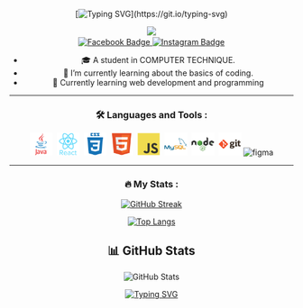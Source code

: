 <div id="header" align="center">

  [![Typing SVG](https://readme-typing-svg.demolab.com?font=Menlo&size=16&pause=1000&color=8BF5FA&center=true&vCenter=true&width=500&lines=%F0%9F%91%8B+Hello!+I'm+PHONE.;I+am+a+beginner+developer.;I'll+keep+improving+my+skills.)](https://git.io/typing-svg)
</div>
<div id="header" align="center">

  <img src="https://media4.giphy.com/media/v1.Y2lkPTc5MGI3NjExNTRoZHRlZnB4Z2czY3B2MDRwY3doeTA3MDdldHhlMG9qYXlsdXZ5eiZlcD12MV9pbnRlcm5hbF9naWZfYnlfaWQmY3Q9Zw/lJNoBCvQYp7nq/giphy.webp" width="220">
<div id="badges" align="center">
  <a href="https://www.facebook.com/pphichanan.srirattanapat" target="_blank">
    <img src="https://img.shields.io/badge/Facebook-1877F2?style=for-the-badge&logo=facebook&logoColor=white" alt="Facebook Badge"/>
  </a>
  <a href="https://www.instagram.com/pps_pxne/" target="_blank">
    <img src="https://img.shields.io/badge/Instagram-E4405F?style=for-the-badge&logo=instagram&logoColor=white" alt="Instagram Badge"/>
  </a>
</div>



- 🎓 A student in COMPUTER TECHNIQUE.
- 🌱 I’m currently learning about the basics of coding.
- 🚀 Currently learning web development and programming

- ---

### :hammer_and_wrench: Languages and Tools :
<div>
  <img src="https://github.com/devicons/devicon/blob/master/icons/java/java-original-wordmark.svg" title="Java" alt="Java" width="40" height="40"/>&nbsp;
  <img src="https://github.com/devicons/devicon/blob/master/icons/react/react-original-wordmark.svg" title="React" alt="React" width="40" height="40"/>&nbsp;
  <img src="https://github.com/devicons/devicon/blob/master/icons/css3/css3-plain-wordmark.svg"  title="CSS3" alt="CSS" width="40" height="40"/>&nbsp;
  <img src="https://github.com/devicons/devicon/blob/master/icons/html5/html5-original.svg" title="HTML5" alt="HTML" width="40" height="40"/>&nbsp;
  <img src="https://github.com/devicons/devicon/blob/master/icons/javascript/javascript-original.svg" title="JavaScript" alt="JavaScript" width="40" height="40"/>&nbsp;
  <img src="https://github.com/devicons/devicon/blob/master/icons/mysql/mysql-original-wordmark.svg" title="MySQL"  alt="MySQL" width="40" height="40"/>&nbsp;
  <img src="https://github.com/devicons/devicon/blob/master/icons/nodejs/nodejs-original-wordmark.svg" title="NodeJS" alt="NodeJS" width="40" height="40"/>&nbsp;
  <img src="https://github.com/devicons/devicon/blob/master/icons/git/git-original-wordmark.svg" title="Git" **alt="Git" width="40" height="40"/>
   <img src="https://www.vectorlogo.zone/logos/figma/figma-icon.svg" alt="figma" width="40" height="40"/>
</div>

---

### :fire: My Stats :


  
[![GitHub Streak](https://streak-stats.demolab.com?user=CallmePhone&theme=black-ice&border_radius=8.7&ring=223DEB)](https://git.io/streak-stats)

[![Top Langs](https://github-readme-stats.vercel.app/api/top-langs/?username=CallmePhone&layout=compact&theme=vision-friendly-dark)](https://github.com/anuraghazra/github-readme-stats)




## 📊 GitHub Stats


  ![GitHub Stats](https://github-readme-stats.vercel.app/api?username=CallmePhone&show_icons=true&theme=tokyonight)


<div id="badges" align="center">

  [![Typing SVG](https://readme-typing-svg.demolab.com?font=Menlo&size=16&pause=1000&color=8BF5FA&center=true&vCenter=true&width=500&lines=Thank+you+for+visiting+my+profile.+%F0%9F%92%AF)](https://git.io/typing-svg)
  
 
</div>
